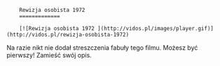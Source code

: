 
        Rewizja osobista 1972 
        =============
        
        [![Rewizja osobista 1972 ](http://vidos.pl/images/player.gif)](http://vidos.pl/rewizja-osobista-1972)
        
        
 Na razie nikt nie dodał streszczenia fabuły tego filmu. Możesz być pierwszy! Zamieść swój opis.
    